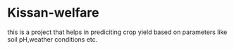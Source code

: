 # Kissan-welfare
this is a project that helps in prediciting crop yield based on parameters like soil pH,weather conditions etc.
